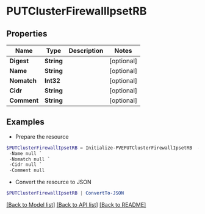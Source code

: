 # PUTClusterFirewallIpsetRB
## Properties

Name | Type | Description | Notes
------------ | ------------- | ------------- | -------------
**Digest** | **String** |  | [optional] 
**Name** | **String** |  | [optional] 
**Nomatch** | **Int32** |  | [optional] 
**Cidr** | **String** |  | [optional] 
**Comment** | **String** |  | [optional] 

## Examples

- Prepare the resource
```powershell
$PUTClusterFirewallIpsetRB = Initialize-PVEPUTClusterFirewallIpsetRB  -Digest null `
 -Name null `
 -Nomatch null `
 -Cidr null `
 -Comment null
```

- Convert the resource to JSON
```powershell
$PUTClusterFirewallIpsetRB | ConvertTo-JSON
```

[[Back to Model list]](../README.md#documentation-for-models) [[Back to API list]](../README.md#documentation-for-api-endpoints) [[Back to README]](../README.md)

